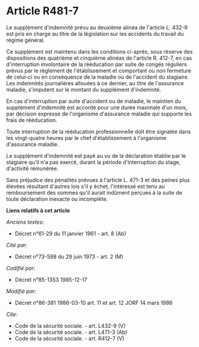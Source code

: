 # Article R481-7

Le supplément d'indemnité prévu au deuxième alinéa de l'article L. 432-9 est pris en charge au titre de la législation sur
les accidents du travail du régime général. 

Ce supplément est maintenu dans les conditions ci-après, sous réserve des dispositions des quatrième et cinquième alinéas de
l'article R. 412-7, en cas d'interruption involontaire de la rééducation par suite de congés réguliers prévus par le
règlement de l'établissement et comportant ou non fermeture de celui-ci ou en conséquence de la maladie ou de l'accident du
stagiaire. Les indemnités journalières allouées à ce dernier, au titre de l'assurance maladie, s'imputent sur le montant du
supplément d'indemnité. 

En cas d'interruption par suite d'accident ou de maladie, le maintien du supplément d'indemnité est accordé pour une durée
maximale d'un mois, par décision expresse de l'organisme d'assurance maladie qui supporte les frais de rééducation. 

Toute interruption de la rééducation professionnelle doit être signalée dans les vingt-quatre heures par le chef
d'établissement à l'organisme d'assurance maladie. 

Le supplément d'indemnité est payé au vu de la déclaration établie par le stagiaire qu'il n'a pas exercé, durant la période
d'interruption du stage, d'activité rémunérée. 

Sans préjudice des pénalités prévues à l'article L. 471-3 et des peines plus élevées résultant d'autres lois s'il y échet,
l'intéressé est tenu au remboursement des sommes qu'il aurait indûment perçues à la suite de toute déclaration inexacte ou
incomplète.

**Liens relatifs à cet article**

_Anciens textes_:

  - Décret n°61-29 du 11 janvier 1961 - art. 8 (Ab)

_Cité par_:

  - Décret n°73-598 du 29 juin 1973 - art. 2 (M)

_Codifié par_:

  - Décret n°85-1353 1985-12-17

_Modifié par_:

  - Décret n°86-381 1986-03-10 art. 11 et art. 12 JORF 14 mars 1986

_Cite_:

  - Code de la sécurité sociale. - art. L432-9 (V)
  - Code de la sécurité sociale. - art. L471-3 (Ab)
  - Code de la sécurité sociale. - art. R412-7 (V)
